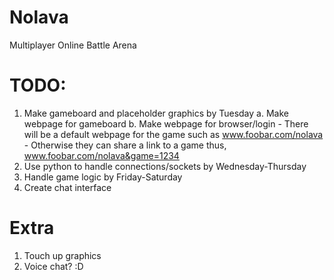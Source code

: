 # Nolava
Multiplayer Online Battle Arena

# TODO:
1. Make gameboard and placeholder graphics by Tuesday
    a. Make webpage for gameboard
    b. Make webpage for browser/login
        - There will be a default webpage for the game such as www.foobar.com/nolava
        - Otherwise they can share a link to a game thus, www.foobar.com/nolava&game=1234
2. Use python to handle connections/sockets by Wednesday-Thursday
3. Handle game logic by Friday-Saturday
4. Create chat interface

# Extra
1. Touch up graphics
2. Voice chat? :D

